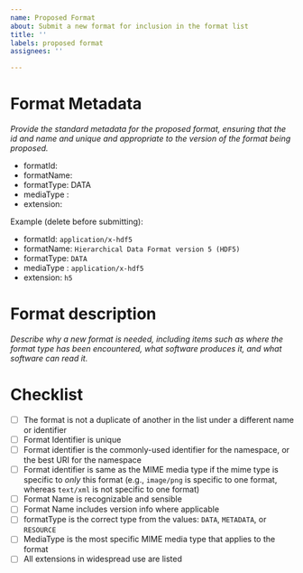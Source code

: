 ```yaml
---
name: Proposed Format
about: Submit a new format for inclusion in the format list
title: ''
labels: proposed format
assignees: ''

---
```


# Format Metadata

*Provide the standard metadata for the proposed format, ensuring that the id and name and unique and appropriate to the version of the format being proposed.*

- formatId: 
- formatName:
- formatType: DATA
- mediaType :
- extension:

Example (delete before submitting):

- formatId: `application/x-hdf5` 
- formatName: `Hierarchical Data Format version 5 (HDF5)`
- formatType: `DATA`
- mediaType : `application/x-hdf5`
- extension: `h5`

# Format description

*Describe why a new format is needed, including items such as where the format type has been encountered, what software produces it, and what software can read it.*

# Checklist

- [ ] The format is not a duplicate of another in the list under a different name or identifier
- [ ] Format Identifier is unique
- [ ] Format identifier is the commonly-used identifier for the namespace, or the best URI for the namespace
- [ ] Format identifier is same as the MIME media type if the mime type is specific to *only* this format (e.g., `image/png` is specific to one format, whereas `text/xml` is not specific to one format)
- [ ] Format Name is recognizable and sensible
- [ ] Format Name includes version info where applicable
- [ ] formatType is the correct type from the values: `DATA`, `METADATA`, or `RESOURCE`
- [ ] MediaType is the most specific MIME media type that applies to the format
- [ ] All extensions in widespread use are listed
